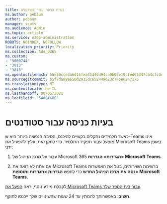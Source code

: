 ```yaml
---
title: בעיות כניסה עבור סטודנטים
ms.author: pebaum
author: pebaum
manager: scotv
ms.audience: Admin
ms.topic: article
ms.service: o365-administration
ROBOTS: NOINDEX, NOFOLLOW
localization_priority: Priority
ms.collection: Adm_O365
ms.custom:
- "9000744"
- "3813"
- "3818"
ms.openlocfilehash: 55e50cce3a6d15fea45340d94ca9b62e19cfed65347cb4c7c3e30570d837260d
ms.sourcegitcommit: b5f7da89a650d2915dc652449623c78be6247175
ms.translationtype: MT
ms.contentlocale: he-IL
ms.lasthandoff: 08/05/2021
ms.locfileid: "54084680"
---
```

# <a name="sign-in-issues-for-students"></a>בעיות כניסה עבור סטודנטים

כאשר תלמידים נתקלים בקשיים להיכנס, הסיבה הנפוצה ביותר היא ש-Teams אינו מופעל עבור תפקיד התלמיד. כדי לתקן זאת, עליך להפעיל את Microsoft Teams באופן ידני:

1. עבור על מרכז הניהול של Microsoft 365 **הגדרות> הגדרות> Microsoft Teams**. 

2. אם אתה לא רואה את Microsoft Teams ברשימת השירותים, בטל את האפשרות **נסה את מרכז הניהול החדש** כדי לחפש **הגדרות >הגדרות ותוספות> Microsoft Teams**. 

לקבלת מידע נוסף, ראה [הפעל את Microsoft Teams עבור בית הספר שלך](https://docs.microsoft.com/microsoft-365/education/intune-edu-trial/enable-microsoft-teams#enable-microsoft-teams-for-your-school-1). 

**חשוב**: באפשרותך להמתין עד 24 שעות שהשינויים שלך ייכנסו לתוקף.

 
